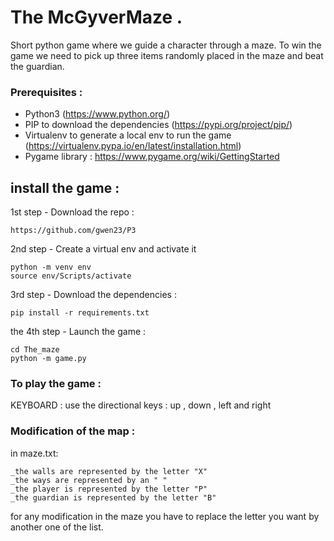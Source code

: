 # The McGyverMaze .

Short python game where we guide a character through a maze.
To win the game we need to pick up three items randomly placed in the maze and beat the guardian.

### Prerequisites :

- Python3 (https://www.python.org/)
- PIP to download the dependencies (https://pypi.org/project/pip/)
- Virtualenv to generate a local env to run the game (https://virtualenv.pypa.io/en/latest/installation.html)
- Pygame library : https://www.pygame.org/wiki/GettingStarted

## install the game :

1st step - Download the repo :
```
https://github.com/gwen23/P3
```

2nd step - Create a virtual env and activate it
```
python -m venv env
source env/Scripts/activate
```

3rd step - Download the dependencies :
```
pip install -r requirements.txt
```

the 4th step - Launch the game :
```
cd The_maze
python -m game.py
```

### To play the game :

KEYBOARD : 
    use the directional keys : up , down , left and right 

### Modification of the map :

in maze.txt:

    _the walls are represented by the letter "X"
    _the ways are represented by an " "
    _the player is represented by the letter "P"
    _the guardian is represented by the letter "B"

for any modification in the maze you have to replace the letter you want by another one of the list.





